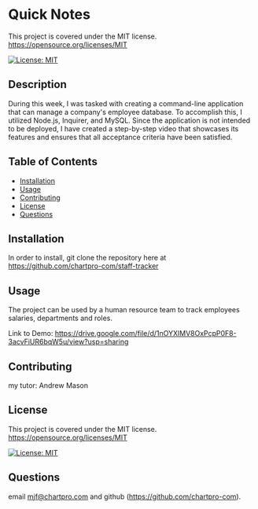 # Quick Notes


This project is covered under the MIT license. https://opensource.org/licenses/MIT
    
[![License: MIT](https://img.shields.io/badge/License-MIT-yellow.svg)](https://opensource.org/licenses/MIT)

## Description

During this week, I was tasked with creating a command-line application that can manage a company's employee database. To accomplish this, I utilized Node.js, Inquirer, and MySQL. Since the application is not intended to be deployed, I have created a step-by-step video that showcases its features and ensures that all acceptance criteria have been satisfied.

## Table of Contents
- [Installation](#installation)
- [Usage](#usage)
- [Contributing](#contributing)
- [License](#license)
- [Questions](#questions)
   
## Installation

In order to install, git clone the repository here at https://github.com/chartpro-com/staff-tracker

## Usage

The project can be used by a human resource team to track employees salaries, departments and roles.

Link to Demo: https://drive.google.com/file/d/1nOYXlMV8OxPcpP0F8-3acvFiUR6bqW5u/view?usp=sharing

## Contributing

my tutor: Andrew Mason


## License

This project is covered under the MIT license. https://opensource.org/licenses/MIT
    
[![License: MIT](https://img.shields.io/badge/License-MIT-yellow.svg)](https://opensource.org/licenses/MIT)

## Questions

email mjf@chartpro.com and github (https://github.com/chartpro-com).
  